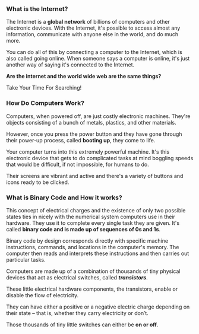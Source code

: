 ### What is the Internet?

The Internet is a **global network** of billions of computers and other electronic devices. With the Internet, it's possible to access almost any information, communicate with anyone else in the world, and do much more.

You can do all of this by connecting a computer to the Internet, which is also called going online. When someone says a computer is online, it's just another way of saying it's connected to the Internet.


**Are the internet and the world wide web are the same things?**

Take Your Time For Searching!


### How Do Computers Work?

Computers, when powered off, are just costly electronic machines. They're objects consisting of a bunch of metals, plastics, and other materials.

However, once you press the power button and they have gone through their power-up process, called **booting up**, they come to life.

Your computer turns into this extremely powerful machine. It's this electronic device that gets to do complicated tasks at mind boggling speeds that would be difficult, if not impossible, for humans to do.

Their screens are vibrant and active and there's a variety of buttons and icons ready to be clicked.

### What is Binary Code and How it works?
This concept of electrical charges and the existence of only two possible states ties in nicely with the numerical system computers use in their hardware. They use it to complete every single task they are given. It's called **binary code and is made up of sequences of 0s and 1s**.

Binary code by design corresponds directly with specific machine instructions, commands, and locations in the computer's memory. The computer then reads and interprets these instructions and then carries out particular tasks.

Computers are made up of a combination of thousands of tiny physical devices that act as electrical switches, called ***transistors***.

These little electrical hardware components, the transistors, enable or disable the flow of electricity.

They can have either a positive or a negative electric charge depending on their state – that is, whether they carry electricity or don’t.

Those thousands of tiny little switches can either be **on or off**.

